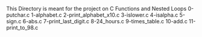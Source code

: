 This Directory is meant for the project on C Functions and Nested Loops
0-putchar.c
1-alphabet.c
2-print_alphabet_x10.c
3-islower.c
4-isalpha.c
5-sign.c
6-abs.c
7-print_last_digit.c
8-24_hours.c
9-times_table.c
10-add.c
11-print_to_98.c
